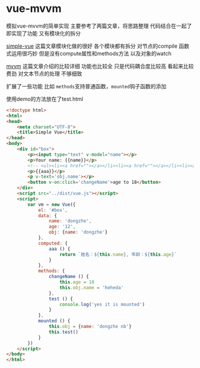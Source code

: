 # vue-mvvm
模拟vue-mvvm的简单实现
主要参考了两篇文章，将思路整理 代码结合在一起了 即实现了功能 又有模块化的拆分

[simple-vue](https://github.com/luobotang/simply-vue)
这篇文章模块化做的很好 各个模块都有拆分 对节点的compile 函数式运用很巧妙 但是没有compute属性和methods方法 以及对象的watch

[mvvm](https://github.com/DMQ/mvvm)
这篇文章介绍的比较详细 功能也比较全 只是代码耦合度比较高 看起来比较费劲 对文本节点的处理 不够细致

扩展了一些功能 比如 `methods`支持普通函数，`mounted`钩子函数的添加

使用demo的方法放在了test.html

```html
<!doctype html>
<html>
<head>
	<meta charset="UTF-8">
	<title>Simple Vue</title>
</head>
<body>
	<div id="box">
		<p><input type="text" v-model="name"></p>
		<p>Your name: {{name}}</p>
		<!-- <ul><li><a href=""></a></li><li><a href=""></a></li><li><a href=""></a></li></ul> -->
		<p>{{aaa}}</p>
		<p v-text='obj.name'></p>
		<button v-on:click='changeName'>age to 18</button>
	</div>
	<script src="../dist/vue.js"></script>
	<script>
		var vm = new Vue({
			el: '#box',
			data: {
				name: 'dongzhe',
				age: '12',
				obj: {name: 'dongzhe'}
			},
			computed: {
				aaa () {
					return `姓名：${this.name}, 年龄：${this.age}`
				}
			},
			methods: {
				changeName () {
					this.age = 18
					this.obj.name = 'heheda'
				},
				test () {
					console.log('yes it is mounted')
				}
			},
			mounted () {
				this.obj = {name: 'dongzhe nb'}
				this.test()
			}
		})
	</script>
</body>
</html>
```
